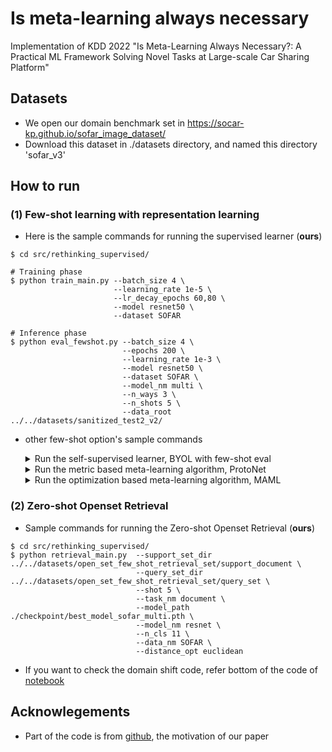# Is meta-learning always necessary
Implementation of KDD 2022 "Is Meta-Learning Always Necessary?: A Practical ML Framework Solving Novel Tasks at Large-scale Car Sharing Platform"

## Datasets
- We open our domain benchmark set in https://socar-kp.github.io/sofar_image_dataset/
- Download this dataset in ./datasets directory, and named this directory 'sofar_v3'

## How to run
### (1) Few-shot learning with representation learning
- Here is the sample commands for running the supervised learner (**ours**)  
```shell
$ cd src/rethinking_supervised/

# Training phase
$ python train_main.py --batch_size 4 \
                       --learning_rate 1e-5 \
                       --lr_decay_epochs 60,80 \
                       --model resnet50 \
                       --dataset SOFAR 

# Inference phase          
$ python eval_fewshot.py --batch_size 4 \
                         --epochs 200 \
                         --learning_rate 1e-3 \
                         --model resnet50 \
                         --dataset SOFAR \
                         --model_nm multi \
                         --n_ways 3 \
                         --n_shots 5 \
                         --data_root ../../datasets/sanitized_test2_v2/  
```

- other few-shot option's sample commands
  <details>
  <summary>Run the self-supervised learner, BYOL with few-shot eval</summary>
  <div markdown="1">    

  ```shell
  $ cd src/rethinking_selfsupervised/

  # Training phase
  $ python train_main.py \
      --gpus 4 \
      --distributed_backend ddp \
      --sync_batchnorm \
      --dataset SOFAR \
      --batch_size 128 \
      --max_epochs 1000 \
      --arch resnet50 \
      --precision 16 \
      --comment wandb-comment

  # Inference phase
  $ python eval_fewshot.py --batch_size 4 \
                           --epochs 200 \
                           --learning_rate 1e-3 \
                           --model resnet50 \
                           --dataset SOFAR \
                           --model_nm multi \
                           --n_ways 3 \
                           --n_shots 5 \
                           --data_root ../../datasets/sanitized_test2_v2/  
  ```

  </div>
  </details>
  <details>
  <summary>Run the metric based meta-learning algorithm, ProtoNet</summary>
  <div markdown="1">       

  ```shell
  $ cd src/fewshot_Protonet/

  # Training phase
  $ python train_main.py --max_epoch 200 \
                         --train_shot 10 \
                         --train_way 3 \
                         --train_query 15 \
                         --test_shot 5 \
                         --test_way 3 \
                         --test_query 15 \
                         --n_gpu 4 


  # Inference phase
  $ python eval_fewshot.py --test_shot 5 \
                           --test_way 3 \
                           --test_query 15 \
                           --dataset_nm cifarfs \
                           --model_path ./checkpoint/epoch50_loss1.414059302210808.pth \
                           --n_gpu 2 

  ```

  </div>
  </details>

  <details>
  <summary>Run the optimization based meta-learning algorithm, MAML</summary>
  <div markdown="1">       

  ```shell
  $ cd src/fewshot_MAML/

  # Training phase
  $ python train_main.py --ways 3 \
                         --shots 5 \
                         --meta_lr 0.003 \
                         --fast_lr 0.5 \
                         --meta_batch_size 32 \
                         --num_iterations 50000 



  # Inference phase
  $ python eval_fewshot.py --ways 3 \
                           --shots 5 \
                           --meta_lr 0.003 \
                           --fast_lr 0.5 \
                           --meta_batch_size 32 \
                           --num_iterations 50000 
  ```

  </div>
  </details>



### (2) Zero-shot Openset Retrieval
- Sample commands for running the Zero-shot Openset Retrieval (**ours**)
```shell
$ cd src/rethinking_supervised/
$ python retrieval_main.py  --support_set_dir ../../datasets/open_set_few_shot_retrieval_set/support_document \
                            --query_set_dir ../../datasets/open_set_few_shot_retrieval_set/query_set \
                            --shot 5 \
                            --task_nm document \
                            --model_path ./checkpoint/best_model_sofar_multi.pth \
                            --model_nm resnet \
                            --n_cls 11 \
                            --data_nm SOFAR \
                            --distance_opt euclidean
```
- If you want to check the domain shift code, refer bottom of the code of [notebook](https://github.com/socar-esther/Is_meta_learning_always_necessary/blob/master/src/rethinking_supervised/scratch_notebook/supervised_script.ipynb)


## Acknowlegements
- Part of the code is from [github](https://github.com/WangYueFt/rfs), the motivation of our paper
